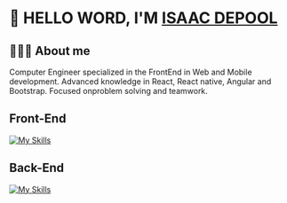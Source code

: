 # 👋 HELLO WORD, I'M [ISAAC DEPOOL](https://isaacdepool.github.io/isaacdepool/)

## 👨🏼‍💻 About me
Computer Engineer specialized in the FrontEnd in Web and Mobile development. Advanced knowledge in React, React native, Angular and Bootstrap. Focused onproblem solving and teamwork.

## Front-End
[![My Skills](https://skillicons.dev/icons?i=html,css,js,ts,react,angular)](https://skillicons.dev)

## Back-End 
[![My Skills](https://skillicons.dev/icons?i=mysql,nodejs)](https://skillicons.dev)
